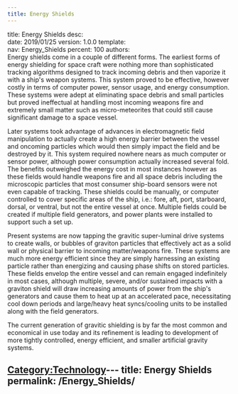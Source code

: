 ```yaml
---
title: Energy Shields
---
```


title:		Energy Shields
desc:		
date:		2019/01/25
version:	1.0.0
template:	
nav:		Energy_Shields
percent:	100
authors:	
Energy shields come in a couple of different forms. The earliest forms
of energy shielding for space craft were nothing more than sophisticated
tracking algorithms designed to track incoming debris and then vaporize
it with a ship's weapon systems. This system proved to be effective,
however costly in terms of computer power, sensor usage, and energy
consumption. These systems were adept at eliminating space debris and
small particles but proved ineffectual at handling most incoming weapons
fire and extremely small matter such as micro-meteorites that could
still cause significant damage to a space vessel.

Later systems took advantage of advances in electromagnetic field
manipulation to actually create a high energy barrier between the vessel
and oncoming particles which would then simply impact the field and be
destroyed by it. This system required nowhere nears as much computer or
sensor power, although power consumption actually increased several
fold. The benefits outweighed the energy cost in most instances however
as these fields would handle weapons fire and all space debris including
the microscopic particles that most consumer ship-board sensors were not
even capable of tracking. These shields could be manually, or computer
controlled to cover specific areas of the ship, i.e.: fore, aft, port,
starboard, dorsal, or ventral, but not the entire vessel at once.
Multiple fields could be created if multiple field generators, and power
plants were installed to support such a set up.

Present systems are now tapping the gravitic super-luminal drive systems
to create walls, or bubbles of graviton particles that effectively act
as a solid wall or physical barrier to incoming matter/weapons fire.
These systems are much more energy efficient since they are simply
harnessing an existing particle rather than energizing and causing phase
shifts on stored particles. These fields envelop the entire vessel and
can remain engaged indefinitely in most cases, although multiple,
severe, and/or sustained impacts with a graviton shield will draw
increasing amounts of power from the ship's generators and cause them to
heat up at an accelerated pace, necessitating cool down periods and
large/heavy heat syncs/cooling units to be installed along with the
field generators.

The current generation of gravitic shielding is by far the most common
and economical in use today and its refinement is leading to development
of more tightly controlled, energy efficient, and smaller artificial
gravity systems.

[Category:Technology](Category:Technology "wikilink")---
title: Energy Shields
permalink: /Energy_Shields/
---

